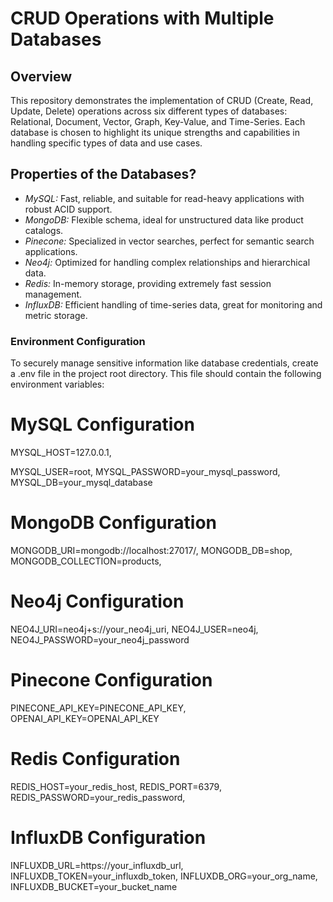 # CRUD Operations with Multiple Databases

## Overview

This repository demonstrates the implementation of CRUD (Create, Read, Update, Delete) operations across six different types of databases: Relational, Document, Vector, Graph, Key-Value, and Time-Series. Each database is chosen to highlight its unique strengths and capabilities in handling specific types of data and use cases.


## Properties of the Databases?

- *MySQL:* Fast, reliable, and suitable for read-heavy applications with robust ACID support.
- *MongoDB:* Flexible schema, ideal for unstructured data like product catalogs.
- *Pinecone:* Specialized in vector searches, perfect for semantic search applications.
- *Neo4j:* Optimized for handling complex relationships and hierarchical data.
- *Redis:* In-memory storage, providing extremely fast session management.
- *InfluxDB:* Efficient handling of time-series data, great for monitoring and metric storage.


### Environment Configuration

To securely manage sensitive information like database credentials, create a .env file in the project root directory. This file should contain the following environment variables:

# MySQL Configuration
MYSQL_HOST=127.0.0.1,

MYSQL_USER=root,
MYSQL_PASSWORD=your_mysql_password,
MYSQL_DB=your_mysql_database

# MongoDB Configuration
MONGODB_URI=mongodb://localhost:27017/,
MONGODB_DB=shop,
MONGODB_COLLECTION=products,

# Neo4j Configuration
NEO4J_URI=neo4j+s://your_neo4j_uri,
NEO4J_USER=neo4j,
NEO4J_PASSWORD=your_neo4j_password

# Pinecone Configuration
PINECONE_API_KEY=PINECONE_API_KEY,
OPENAI_API_KEY=OPENAI_API_KEY

# Redis Configuration
REDIS_HOST=your_redis_host,
REDIS_PORT=6379,
REDIS_PASSWORD=your_redis_password,

# InfluxDB Configuration
INFLUXDB_URL=https://your_influxdb_url,
INFLUXDB_TOKEN=your_influxdb_token,
INFLUXDB_ORG=your_org_name,
INFLUXDB_BUCKET=your_bucket_name


